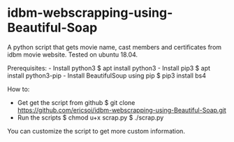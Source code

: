 # idbm-webscrapping-using-Beautiful-Soap
A python script that gets movie name, cast members and certificates from idbm movie website.
Tested on ubuntu 18.04.

Prerequisites:
	- Install python3
		$ apt install python3
	- Install pip3
		$ apt install python3-pip
	- Install BeautifulSoup using pip
		$ pip3 install bs4

How to:
- Get get the script from github
	$ git clone https://github.com/ericsoi/idbm-webscrapping-using-Beautiful-Soap.git
- Run the scripts
	$ chmod u+x scrap.py
	$ ./scrap.py

You can customize the script to get more custom information. 

